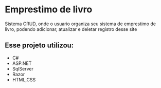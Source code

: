 # Emprestimo de livro
Sistema CRUD, onde o usuario organiza seu sistema de emprestimo de livro, podendo adicionar, atualizar e deletar registro desse site


## Esse projeto utilizou:



- C#
- ASP.NET
- SqlServer
- Razor
- HTML,CSS

